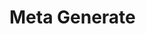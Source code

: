 # Meta Generate

<include repo_url="https://github.com/foliant-docs/foliantcontrib.meta.git" path="README.md" nohead="true" from_heading="Meta Generate command"></include>
